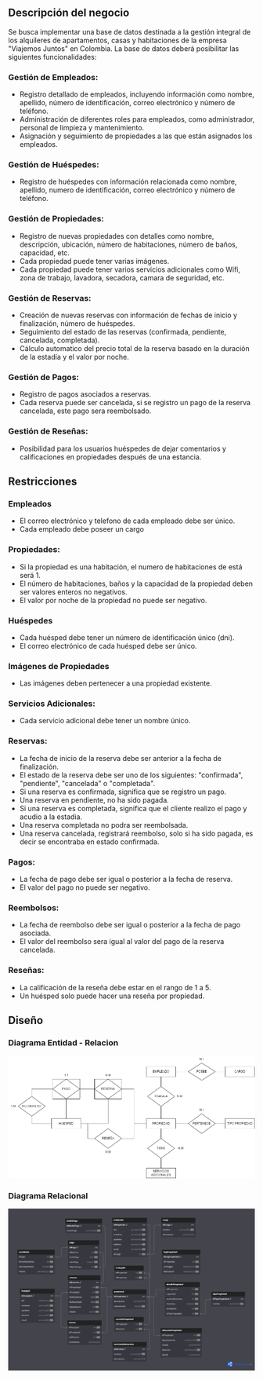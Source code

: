 ## Descripción del negocio

Se busca implementar una base de datos destinada a la gestión integral de los alquileres de apartamentos, casas y habitaciones de la empresa "Viajemos Juntos" en Colombia. La base de datos deberá posibilitar las siguientes funcionalidades:

### Gestión de Empleados:
- Registro detallado de empleados, incluyendo información como nombre, apellido, número de identificación, correo electrónico y número de teléfono.
- Administración de diferentes roles para empleados, como administrador, personal de limpieza y mantenimiento.
- Asignación y seguimiento de propiedades a las que están asignados los empleados.

### Gestión de Huéspedes:
- Registro de huéspedes con información relacionada como nombre, apellido, numero de identificación, correo electrónico y número de teléfono.

### Gestión de Propiedades:	
- Registro de nuevas propiedades con detalles como nombre, descripción, ubicación, número de habitaciones, número de baños, capacidad, etc.
- Cada propiedad puede tener varias imágenes.
- Cada propiedad puede tener varios servicios adicionales como Wifi, zona de trabajo, lavadora, secadora, camara de seguridad, etc.

### Gestión de Reservas:
- Creación de nuevas reservas con información de fechas de inicio y finalización, número de huéspedes.
- Seguimiento del estado de las reservas (confirmada, pendiente, cancelada, completada).
- Cálculo automatico del precio total de la reserva basado en la duración de la estadía y el valor por noche.
  
### Gestión de Pagos:
- Registro de pagos asociados a reservas.
- Cada reserva puede ser cancelada, si se registro un pago de la reserva cancelada, este pago sera reembolsado.

### Gestión de Reseñas:
- Posibilidad para los usuarios huéspedes de dejar comentarios y calificaciones en propiedades después de una estancia.

## Restricciones

### Empleados
- El correo electrónico y telefono de cada empleado debe ser único.
- Cada empleado debe poseer un cargo

### Propiedades:
- Si la propiedad es una habitación, el numero de habitaciones de está será 1.
- El número de habitaciones, baños y la capacidad de la propiedad deben ser valores enteros no negativos.
- El valor por noche de la propiedad no puede ser negativo.

### Huéspedes
- Cada huésped debe tener un número de identificación único (dni).
- El correo electrónico de cada huésped debe ser único.

### Imágenes de Propiedades
- Las imágenes deben pertenecer a una propiedad existente.

### Servicios Adicionales:
- Cada servicio adicional debe tener un nombre único.

### Reservas:
- La fecha de inicio de la reserva debe ser anterior a la fecha de finalización.
- El estado de la reserva debe ser uno de los siguientes: "confirmada", "pendiente", "cancelada" o "completada".
- Si una reserva es confirmada, significa que se registro un pago.
- Una reserva en pendiente, no ha sido pagada.
- Si una reserva es completada, significa que el cliente realizo el pago y acudio a la estadia.
- Una reserva completada no podra ser reembolsada.
- Una reserva cancelada, registrará reembolso, solo si ha sido pagada, es decir se encontraba en estado confirmada.

### Pagos:
- La fecha de pago debe ser igual o posterior a la fecha de reserva.
- El valor del pago no puede ser negativo.

### Reembolsos:
- La fecha de reembolso debe ser igual o posterior a la fecha de pago asociada.
- El valor del reembolso sera igual al valor del pago de la reserva cancelada.

### Reseñas:
- La calificación de la reseña debe estar en el rango de 1 a 5.
- Un huésped solo puede hacer una reseña por propiedad.


## Diseño 
### Diagrama Entidad - Relacion
![](ReadmeAssets/diagrama-entidad-relacion.png)

### Diagrama Relacional
![](ReadmeAssets/diagrama-relacional-db.png)